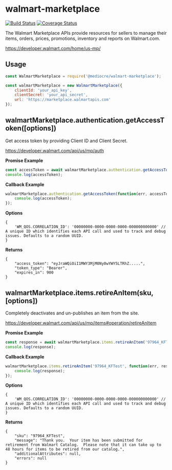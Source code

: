 # walmart-marketplace

[![Build Status](https://github.com/mediocre/walmart-marketplace/actions/workflows/continuousIntegration.yaml/badge.svg?branch=main)](https://github.com/mediocre/walmart-marketplace/actions/workflows/continuousIntegration.yaml)
[![Coverage Status](https://coveralls.io/repos/github/mediocre/walmart-marketplace/badge.svg?branch=main)](https://coveralls.io/github/mediocre/walmart-marketplace?branch=main)


The Walmart Marketplace APIs provide resources for sellers to manage their items, orders, prices, promotions, inventory and reports on Walmart.com.

https://developer.walmart.com/home/us-mp/

## Usage

```javascript
const WalmartMarketplace = require('@mediocre/walmart-marketplace');

const walmartMarketplace = new WalmartMarketplace({
    clientId: 'your_api_key',
    clientSecret: 'your_api_secret',
    url: 'https://marketplace.walmartapis.com'
});
```

## walmartMarketplace.authentication.getAccessToken([options])

Get access token by providing Client ID and Client Secret.

https://developer.walmart.com/api/us/mp/auth

**Promise Example**
```javascript
const accessToken = await walmartMarketplace.authentication.getAccessToken();
console.log(accessToken);
```

**Callback Example**
```javascript
walmartMarketplace.authentication.getAccessToken(function(err, accessToken) {
    console.log(accessToken);
});
```

**Options**
```
{
    'WM_QOS.CORRELATION_ID': '00000000-0000-0000-0000-000000000000' // A unique ID which identifies each API call and used to track and debug issues. Defaults to a random UUID.
}
```

**Returns**
```
{
    "access_token": "eyJraWQiOiI1MWY3MjM0Ny0wYWY5LTRhZ.....",
    "token_type": "Bearer",
    "expires_in": 900
}
```

## walmartMarketplace.items.retireAnItem(sku, [options])

Completely deactivates and un-publishes an item from the site.

https://developer.walmart.com/api/us/mp/items#operation/retireAnItem

**Promise Example**
```javascript
const response = await walmartMarketplace.items.retireAnItem('97964_KFTest');
console.log(response);
```

**Callback Example**
```javascript
walmartMarketplace.items.retireAnItem('97964_KFTest', function(err, response) {
    console.log(response);
});
```

**Options**
```
{
    'WM_QOS.CORRELATION_ID': '00000000-0000-0000-0000-000000000000' // A unique ID which identifies each API call and used to track and debug issues. Defaults to a random UUID.
}
```

**Returns**
```
{
    "sku": "97964_KFTest",
    "message": "Thank you.  Your item has been submitted for retirement from Walmart Catalog.  Please note that it can take up to 48 hours for items to be retired from our catalog.",
    "additionalAttributes": null,
    "errors": null
}
```
